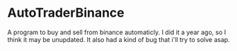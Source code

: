 # AutoTraderBinance
A program to buy and sell from binance automaticly. I did it a year ago, so I think it may be unupdated. It also had a kind of bug that i'll try to solve asap.